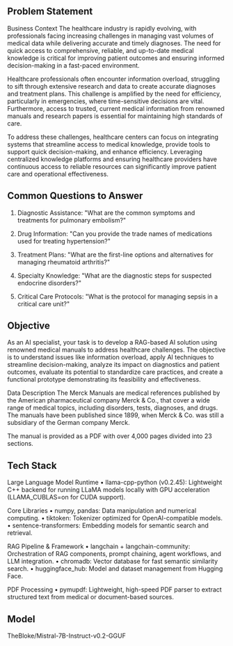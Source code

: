 Problem Statement
---------------------------------------
Business Context
The healthcare industry is rapidly evolving, with professionals facing increasing challenges in managing vast volumes of medical data while delivering accurate and timely diagnoses. The need for quick access to comprehensive, reliable, and up-to-date medical knowledge is critical for improving patient outcomes and ensuring informed decision-making in a fast-paced environment.

Healthcare professionals often encounter information overload, struggling to sift through extensive research and data to create accurate diagnoses and treatment plans. This challenge is amplified by the need for efficiency, particularly in emergencies, where time-sensitive decisions are vital. Furthermore, access to trusted, current medical information from renowned manuals and research papers is essential for maintaining high standards of care.

To address these challenges, healthcare centers can focus on integrating systems that streamline access to medical knowledge, provide tools to support quick decision-making, and enhance efficiency. Leveraging centralized knowledge platforms and ensuring healthcare providers have continuous access to reliable resources can significantly improve patient care and operational effectiveness.

Common Questions to Answer
----------------------------------------
1. Diagnostic Assistance: "What are the common symptoms and treatments for pulmonary embolism?"

2. Drug Information: "Can you provide the trade names of medications used for treating hypertension?"

3. Treatment Plans: "What are the first-line options and alternatives for managing rheumatoid arthritis?"

4. Specialty Knowledge: "What are the diagnostic steps for suspected endocrine disorders?"

5. Critical Care Protocols: "What is the protocol for managing sepsis in a critical care unit?"

Objective
---------------------------------
As an AI specialist, your task is to develop a RAG-based AI solution using renowned medical manuals to address healthcare challenges. The objective is to understand issues like information overload, apply AI techniques to streamline decision-making, analyze its impact on diagnostics and patient outcomes, evaluate its potential to standardize care practices, and create a functional prototype demonstrating its feasibility and effectiveness.

Data Description
The Merck Manuals are medical references published by the American pharmaceutical company Merck & Co., that cover a wide range of medical topics, including disorders, tests, diagnoses, and drugs. The manuals have been published since 1899, when Merck & Co. was still a subsidiary of the German company Merck.

The manual is provided as a PDF with over 4,000 pages divided into 23 sections.

Tech Stack
---------------------------------------------------------------------------------
Large Language Model Runtime
	•	llama-cpp-python (v0.2.45): Lightweight C++ backend for running LLaMA models locally with GPU acceleration (LLAMA_CUBLAS=on for CUDA support).

Core Libraries
	•	numpy, pandas: Data manipulation and numerical computing.
	•	tiktoken: Tokenizer optimized for OpenAI-compatible models.
	•	sentence-transformers: Embedding models for semantic search and retrieval.

RAG Pipeline & Framework
	•	langchain + langchain-community: Orchestration of RAG components, prompt chaining, agent workflows, and LLM integration.
	•	chromadb: Vector database for fast semantic similarity search.
	•	huggingface_hub: Model and dataset management from Hugging Face.

PDF Processing
	•	pymupdf: Lightweight, high-speed PDF parser to extract structured text from medical or document-based sources.

Model
---------------------------
TheBloke/Mistral-7B-Instruct-v0.2-GGUF
